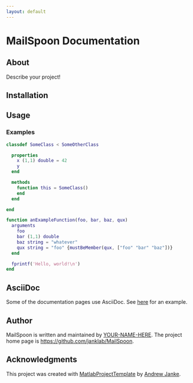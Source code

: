 ```yaml
---
layout: default
---
```


# MailSpoon Documentation

## About

Describe your project!

## Installation

## Usage

### Examples

```matlab
classdef SomeClass < SomeOtherClass

  properties
    x (1,1) double = 42
    y
  end

  methods
    function this = SomeClass()
    end
  end

end

function anExampleFunction(foo, bar, baz, qux)
  arguments
    foo
    bar (1,1) double
    baz string = "whatever"
    qux string = "foo" {mustBeMember(qux, ["foo" "bar" "baz"])}
  end

  fprintf('Hello, world!\n')
end
```

## AsciiDoc

Some of the documentation pages use AsciiDoc. See [here](Use-AsciiDoc/index.html) for an example.

## Author

MailSpoon is written and maintained by [YOUR-NAME-HERE](https://your-website.com). The project home page is <https://github.com/janklab/MailSpoon>.

## Acknowledgments

This project was created with [MatlabProjectTemplate](https://github.com/apjanke/MatlabProjectTemplate) by [Andrew Janke](https://apjanke.net).
